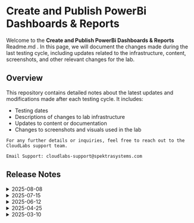 # Create and Publish PowerBi Dashboards & Reports

Welcome to the  **Create and Publish PowerBi Dashboards & Reports** Readme.md . In this page, we will document the changes made during the last testing cycle, including updates related to the infrastructure, content, screenshots, and other relevant changes for the lab.

## Overview

This repository contains detailed notes about the latest updates and modifications made after each testing cycle. It includes:

- Testing dates
- Descriptions of changes to lab infrastructure
- Updates to content or documentation
- Changes to screenshots and visuals used in the lab

`For any further details or inquiries, feel free to reach out to the CloudLabs support team.`

`Email Support: cloudlabs-support@spektrasystems.com`

## Release Notes

 <details>
  <summary>2025-08-08</summary>

## Release Date : 2025-08-08

### Summary of Changes

Minor updates including clearer and updated UI screenshots and refined instructions for improved clarity and accuracy.   

### Infrastructure Changes

- Changed OS disk SKU from Standard_LRS to Premium_LRS.

### Content Changes

 N/A 

### Screenshot Updates

- **Minor updates**: 

    - **Updated UI Screenshots**: Updated screenshots which were unclear with new,
    - **Instruction Refinements**: Fixed rendering issues and added clear instructions. 

### Testing Notes

- **Testing Date**: 2025-08-01

### Testing Scope 

Conducted end-to-end architecture validation, RBAC/policy checks, cost estimation updates, prerequisite and license verification, and optimizations to reduce provisioning time.

---
</details>

<details>
<summary>2025-07-15</summary>

### Summary of Changes

- Conducted end-to-end testing of the lab workflow, validated UI updates, checked application dependencies and framework expirations, and enhanced instructions and screenshots for improved clarity and visibility.

### Infrastructure Changes

NA

### Content Changes

NA

### Screenshot Updates

NA

### Testing Notes

- **Testing Date**: 2025-07-15
- **Issues Found**: The most recent testing phase was completed without any issues or complications. All systems performed as expected, and there were no errors or failures encountered during the process.
- **Resolved Issues**: NA

### Testing scope

- Validated the complete lab workflow, verified UI updates, and reviewed instructional clarity and screenshot accuracy.

</details>

<details>
<summary>2025-06-12</summary>

## Infrastructure Changes

NA

## Content Changes

- **Change**: Updated the Getting started page as there were UI updates and added enhanced pictures. 

## Screenshot Updates

Updated the Getting started page nd create and publish page as there were UI and screenshots updates.

## Testing Notes

- **Testing Date**: 2025-06-12
- **Issues Found**: The most recent testing phase was completed without any issues or complications. All systems performed as expected, and there were no errors or failures encountered during the process.
- **Resolved Issues**: NA

</details>

<details>
<summary>2025-04-25</summary>

## Infrastructure Changes

NA

## Content Changes

- **Change**: * **Change**: Updated the Getting Started page to reflect recent UI changes along with minor content refinements.

- **Testing Date**: 2025-04-25
## Screenshot Updates

Updated the Getting started page as there were UI updates.

## Testing Notes

- **Testing Date**: 2025-04-25
- **Issues Found**: The most recent testing phase was completed without any issues or complications. All systems performed as expected, and there were no errors or failures encountered during the process.
- **Resolved Issues**: NA
</details>

<details>
<summary>2025-03-10</summary>

## Infrastructure Changes

NA

## Content Changes

- **Change**:
    1. Updated lab guide with multiple screenshots as there were UI changes in Power BI reports.
    2. Added few **Notes** for better understanding of the users

## Screenshot Updates

Updated screenshot with new UI changes.

## Testing Notes

- **Testing Date**: 2025-03-10
- **Issues Found**: The most recent testing phase was completed without any issues or complications. All systems performed as expected, and there were no errors or failures encountered during the process.
- **Resolved Issues**: NA
</details>
